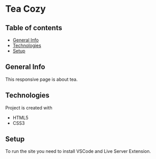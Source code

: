 # Tea Cozy

## Table of contents

- [General Info](#general-information)
- [Technologies](#technologies)
- [Setup](#setup)

## General Info

This responsive page is about tea.

## Technologies

Project is created with

- HTML5
- CSS3

## Setup

To run the site you need to install VSCode and Live Server Extension.
